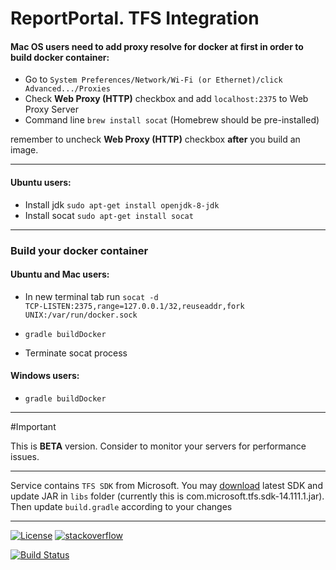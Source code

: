 # ReportPortal. TFS Integration

#### Mac OS users need to add proxy resolve for docker at first in order to build docker container:
* Go to <code>System Preferences/Network/Wi-Fi (or Ethernet)/click Advanced.../Proxies</code>
* Check <b>Web Proxy (HTTP)</b> checkbox and add <code>localhost:2375</code> to Web Proxy Server
* Command line <code>brew install socat</code> (Homebrew should be pre-installed)

remember to uncheck <b>Web Proxy (HTTP)</b> checkbox <b>after</b> you build an image.

---

#### Ubuntu users:
* Install jdk <code>sudo apt-get install openjdk-8-jdk</code>
* Install socat <code>sudo apt-get install socat</code>

---

### Build your docker container
#### Ubuntu and Mac users:

 * In new terminal tab run <code>socat -d TCP-LISTEN:2375,range=127.0.0.1/32,reuseaddr,fork UNIX:/var/run/docker.sock</code>
 
 * <code>gradle buildDocker</code>
 
 * Terminate socat process
  
#### Windows users:
 * <code>gradle buildDocker</code>

---

#Important

This is <b>BETA</b> version. Consider to monitor your servers for performance issues.

---

Service contains <code>TFS SDK</code> from Microsoft. You may <a href="https://github.com/Microsoft/team-explorer-everywhere/releases" target="_blank">download</a> latest SDK and update JAR in <code>libs</code> folder (currently this is com.microsoft.tfs.sdk-14.111.1.jar). Then update <code>build.gradle</code> according to your changes

---

[![License](https://img.shields.io/badge/license-GPLv3-blue.svg)](http://www.gnu.org/licenses/gpl-3.0.html)
[![stackoverflow](https://img.shields.io/badge/reportportal-stackoverflow-orange.svg?style=flat)](http://stackoverflow.com/questions/tagged/reportportal)

[![Build Status](https://travis-ci.org/reportportal/service-tfs.svg?branch=master)](https://travis-ci.org/reportportal/service-tfs)

